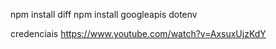 npm install diff
npm install googleapis dotenv

credenciais
https://www.youtube.com/watch?v=AxsuxUjzKdY
